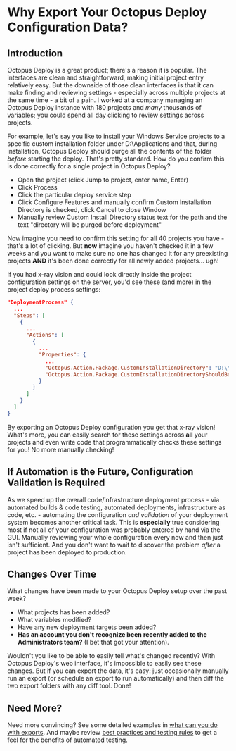 
# Why Export Your Octopus Deploy Configuration Data?

## Introduction

Octopus Deploy is a great product; there's a reason it is popular.  The interfaces are clean and straightforward, making initial project entry relatively easy.  But the downside of those clean interfaces is that it can make finding and reviewing settings - especially across multiple projects at the same time - a bit of a pain.  I worked at a company managing an Octopus Deploy instance with 180 projects and *many* thousands of variables; you could spend all day clicking to review settings across projects.

For example, let's say you like to install your Windows Service projects to a specific custom installation folder under D:\Applications and that, during installation, Octopus Deploy should purge all the contents of the folder *before* starting the deploy.  That's pretty standard.  How do you confirm this is done correctly for a single project in Octopus Deploy?
 - Open the project (click Jump to project, enter name, Enter)
 - Click Process
 - Click the particular deploy service step
 - Click Configure Features and manually confirm Custom Installation Directory is checked, click Cancel to close Window
 - Manually review Custom Install Directory status text for the path and the text "directory will be purged before deployment"

Now imagine you need to confirm this setting for all 40 projects you have - that's a lot of clicking.  But **now** imagine you haven't checked it in a few weeks and you want to make sure no one has changed it for any preexisting projects **AND** it's been done correctly for all newly added projects... ugh!

If you had x-ray vision and could look directly inside the project configuration settings on the server, you'd see these (and more) in the project deploy process settings:
```JSON
"DeploymentProcess" {
  ...
  "Steps": [
    {
      ...
      "Actions": [
        {
          ...
          "Properties": {
            ...
            "Octopus.Action.Package.CustomInstallationDirectory": "D:\\Applications\\TestService",
            "Octopus.Action.Package.CustomInstallationDirectoryShouldBePurgedBeforeDeployment": "True"
          }
        }
      ]
    }
  ]
}
```

By exporting an Octopus Deploy configuration you get that x-ray vision!  What's more, you can easily search for these settings across **all** your projects and even write code that programmatically checks these settings for you!  No more manually checking!


## If Automation is the Future, Configuration Validation is Required

As we speed up the overall code/infrastructure deployment process - via automated builds & code testing, automated deployments, infrastructure as code, etc. - automating the configuration *and validation* of your deployment system becomes another critical task.  This is **especially** true considering most if not all of your configuration was probably entered by hand via the GUI.  Manually reviewing your whole configuration every now and then just isn't sufficient.  And you don't want to wait to discover the problem *after* a project has been deployed to production.


## Changes Over Time

What changes have been made to your Octopus Deploy setup over the past week?
* What projects has been added?
* What variables modified?
* Have any new deployment targets been added?
* **Has an account you don't recognize been recently added to the Administrators team?**  (I bet that got your attention).

Wouldn't you like to be able to easily tell what's changed recently?  With Octopus Deploy's web interface, it's impossible to easily see these changes.  But if you can export the data, it's easy: just occasionally manually run an export (or schedule an export to run automatically) and then diff the two export folders with any diff tool.  Done!


## Need More?

Need more convincing?  See some detailed examples in [what can you do with exports](WhatCanYouDo.md).  And maybe review [best practices and testing rules](BestPracticesTestingRules.md) to get a feel for the benefits of automated testing.
